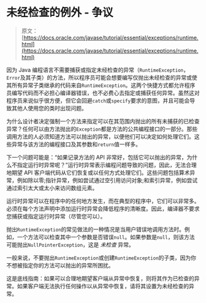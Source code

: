 # 未经检查的例外 - 争议

> 原文： [https://docs.oracle.com/javase/tutorial/essential/exceptions/runtime.html](https://docs.oracle.com/javase/tutorial/essential/exceptions/runtime.html)

因为 Java 编程语言不需要捕获或指定未经检查的异常（`RuntimeException`，`Error`及其子类）的方法，所以程序员可能会想要编写仅抛出未经检查的异常或使其所有异常子类继承的代码来自`RuntimeException`。这两个快捷方式都允许程序员编写代码而不必担心编译器错误，也不必费心去指定或捕获任何异常。虽然这对程序员来说似乎很方便，但它会回避`catch`或`specify`要求的意图，并且可能会导致其他人使用您的类时出现问题。

为什么设计者决定强制一个方法来指定可以在其范围内抛出的所有未捕获的已检查异常？任何可以由方法抛出的`Exception`都是方法的公共编程接口的一部分。那些调用方法的人必须知道方法可以抛出的异常，以便他们可以决定如何处理它们。这些异常与该方法的编程接口及其参数和`return`值一样多。

下一个问题可能是：“如果记录方法的 API 非常好，包括它可以抛出的异常，为什么不指定运行时异常呢？”运行时异常表示编程问题导致的问题，因此，无法合理地期望 API 客户端代码从它们恢复或以任何方式处理它们。这些问题包括算术异常，例如除以零;指针异常，例如尝试通过空引用访问对象;和索引异常，例如尝试通过索引太大或太小来访问数组元素。

运行时异常可以在程序中的任何地方发生，而在典型的程序中，它们可以非常多。必须在每个方法声明中添加运行时异常会降低程序的清晰度。因此，编译器不要求您捕获或指定运行时异常（尽管您可以）。

抛出`RuntimeException`的常见做法的一种情况是当用户错误地调用方法时。例如，一个方法可以检查其中一个参数是否错误`null`。如果参数是`null`，则该方法可能抛出`NullPointerException`，这是 _未检查_ 异常。

一般来说，不要抛出`RuntimeException`或创建`RuntimeException`的子类，因为你不想被指定你的方法可以抛出的异常所困扰。

这是底线指南：如果可以合理地期望客户端从异常中恢复，则将其作为已检查的异常。如果客户端无法执行任何操作以从异常中恢复，请将其设置为未经检查的异常。